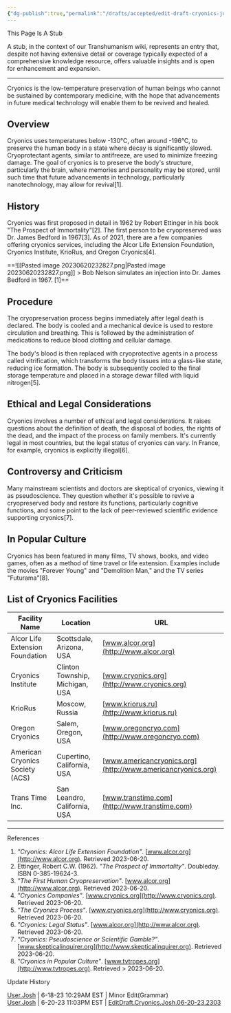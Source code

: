 ```yaml
---
{"dg-publish":true,"permalink":"/drafts/accepted/edit-draft-cryonics-josh-06-20-23-2330/","dgPassFrontmatter":true}
---
```


This Page Is A Stub

A stub, in the context of our Transhumanism wiki, represents an entry that, despite not having extensive detail or coverage typically expected of a comprehensive knowledge resource, offers valuable insights and is open for enhancement and expansion.

---

Cryonics is the low-temperature preservation of human beings who cannot be sustained by contemporary medicine, with the hope that advancements in future medical technology will enable them to be revived and healed.

## Overview

Cryonics uses temperatures below -130°C, often around -196°C, to preserve the human body in a state where decay is significantly slowed. Cryoprotectant agents, similar to antifreeze, are used to minimize freezing damage. The goal of cryonics is to preserve the body's structure, particularly the brain, where memories and personality may be stored, until such time that future advancements in technology, particularly nanotechnology, may allow for revival[1].

## History

Cryonics was first proposed in detail in 1962 by Robert Ettinger in his book "The Prospect of Immortality"[2]. The first person to be cryopreserved was Dr. James Bedford in 1967[3]. As of 2021, there are a few companies offering cryonics services, including the Alcor Life Extension Foundation, Cryonics Institute, KrioRus, and Oregon Cryonics[4].

==![[Pasted image 20230620232827.png\|Pasted image 20230620232827.png]] > Bob Nelson simulates an injection into Dr. James Bedford in 1967. [1]==

## Procedure

The cryopreservation process begins immediately after legal death is declared. The body is cooled and a mechanical device is used to restore circulation and breathing. This is followed by the administration of medications to reduce blood clotting and cellular damage.

The body's blood is then replaced with cryoprotective agents in a process called vitrification, which transforms the body tissues into a glass-like state, reducing ice formation. The body is subsequently cooled to the final storage temperature and placed in a storage dewar filled with liquid nitrogen[5].

## Ethical and Legal Considerations

Cryonics involves a number of ethical and legal considerations. It raises questions about the definition of death, the disposal of bodies, the rights of the dead, and the impact of the process on family members. It's currently legal in most countries, but the legal status of cryonics can vary. In France, for example, cryonics is explicitly illegal[6].

## Controversy and Criticism

Many mainstream scientists and doctors are skeptical of cryonics, viewing it as pseudoscience. They question whether it's possible to revive a cryopreserved body and restore its functions, particularly cognitive functions, and some point to the lack of peer-reviewed scientific evidence supporting cryonics[7].

## In Popular Culture

Cryonics has been featured in many films, TV shows, books, and video games, often as a method of time travel or life extension. Examples include the movies "Forever Young" and "Demolition Man," and the TV series "Futurama"[8].

## List of Cryonics Facilities

|Facility Name|Location|URL|
|---|---|---|
|Alcor Life Extension Foundation|Scottsdale, Arizona, USA|[www.alcor.org](http://www.alcor.org)|
|Cryonics Institute|Clinton Township, Michigan, USA|[www.cryonics.org](http://www.cryonics.org)|
|KrioRus|Moscow, Russia|[www.kriorus.ru](http://www.kriorus.ru)|
|Oregon Cryonics|Salem, Oregon, USA|[www.oregoncryo.com](http://www.oregoncryo.com)|
|American Cryonics Society (ACS)|Cupertino, California, USA|[www.americancryonics.org](http://www.americancryonics.org)|
|Trans Time Inc.|San Leandro, California, USA|[www.transtime.com](http://www.transtime.com)|

---

References

1. _"Cryonics: Alcor Life Extension Foundation"_. [www.alcor.org](http://www.alcor.org). Retrieved 2023-06-20.
2. Ettinger, Robert C.W. (1962). _"The Prospect of Immortality"_. Doubleday. ISBN 0-385-19624-3.
3. _"The First Human Cryopreservation"_. [www.alcor.org](http://www.alcor.org). Retrieved 2023-06-20.
4. _"Cryonics Companies"_. [www.cryonics.org](http://www.cryonics.org). Retrieved 2023-06-20.
5. _"The Cryonics Process"_. [www.cryonics.org](http://www.cryonics.org). Retrieved 2023-06-20.
6. _"Cryonics: Legal Status"_. [www.alcor.org](http://www.alcor.org). Retrieved 2023-06-20.
7. _"Cryonics: Pseudoscience or Scientific Gamble?"_. [www.skepticalinquirer.org](http://www.skepticalinquirer.org). Retrieved 2023-06-20.
8. _"Cryonics in Popular Culture"_. [www.tvtropes.org](http://www.tvtropes.org). Retrieved > 2023-06-20.

Update History

[User.Josh](https://transhumanism.wiki/Contributors/Contributor+Profiles/User.Josh) | 6-18-23 10:29AM EST | Minor Edit(Grammar)  
[User.Josh](https://transhumanism.wiki/Contributors/Contributor+Profiles/User.Josh) | 6-20-23 11:03PM EST | [EditDraft.Cryonics.Josh.06-20-23.2303](https://transhumanism.wiki/Drafts/Accepted/EditDraft.Cryonics.Josh.06-20-23.2303)